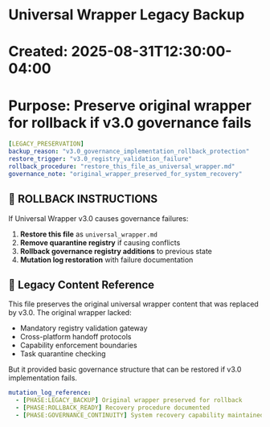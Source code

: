 # Universal Wrapper Legacy Backup
# Created: 2025-08-31T12:30:00-04:00
# Purpose: Preserve original wrapper for rollback if v3.0 governance fails

```yaml
[LEGACY_PRESERVATION]
backup_reason: "v3.0_governance_implementation_rollback_protection"
restore_trigger: "v3.0_registry_validation_failure"
rollback_procedure: "restore_this_file_as_universal_wrapper.md"
governance_note: "original_wrapper_preserved_for_system_recovery"
```

## 🔄 **ROLLBACK INSTRUCTIONS**

If Universal Wrapper v3.0 causes governance failures:

1. **Restore this file** as `universal_wrapper.md`
2. **Remove quarantine registry** if causing conflicts
3. **Rollback governance registry additions** to previous state
4. **Mutation log restoration** with failure documentation

## 📝 **Legacy Content Reference**

This file preserves the original universal wrapper content that was replaced by v3.0. 
The original wrapper lacked:
- Mandatory registry validation gateway
- Cross-platform handoff protocols
- Capability enforcement boundaries
- Task quarantine checking

But it provided basic governance structure that can be restored if v3.0 implementation fails.

```yaml
mutation_log_reference:
  - [PHASE:LEGACY_BACKUP] Original wrapper preserved for rollback
  - [PHASE:ROLLBACK_READY] Recovery procedure documented
  - [PHASE:GOVERNANCE_CONTINUITY] System recovery capability maintained
```

